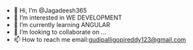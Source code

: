 - 👋 Hi, I’m @Jagadeesh365
- 👀 I’m interested in WE DEVELOPMENT
- 🌱 I’m currently learning ANGULAR
- 💞️ I’m looking to collaborate on ...
- 📫 How to reach me email:gudipalligopireddy123@gmail.com

<!---
Jagadeesh365/Jagadeesh365 is a ✨ special ✨ repository because its `README.md` (this file) appears on your GitHub profile.
You can click the Preview link to take a look at your changes.
--->
